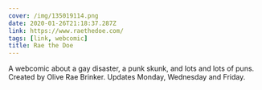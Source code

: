 ```yaml
---
cover: /img/135019114.png
date: 2020-01-26T21:18:37.287Z
link: https://www.raethedoe.com/
tags: [link, webcomic]
title: Rae the Doe
---
```


A webcomic about a gay disaster, a punk skunk, and lots and lots of puns. Created by Olive Rae Brinker. Updates Monday, Wednesday and Friday.
